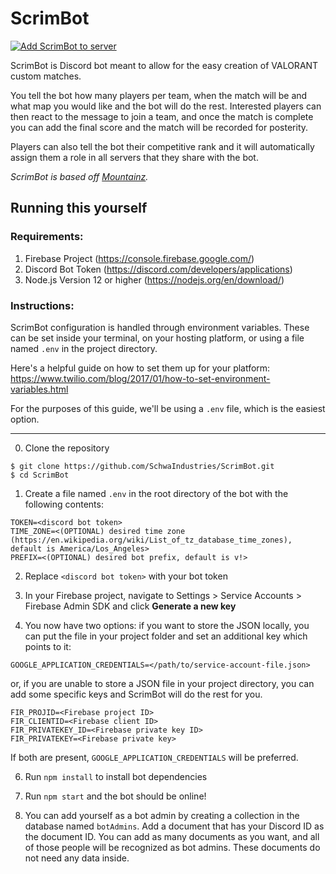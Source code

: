 # ScrimBot

[![Add ScrimBot to server](https://img.shields.io/static/v1?label=Add%20ScrimBot&message=to%20server&color=7289DA&logo=Discord&logoColor=white&style=flat-square)](https://discord.com/oauth2/authorize?client_id=715030981894995998&scope=bot&permissions=285355008)


ScrimBot is Discord bot meant to allow for the easy creation of VALORANT custom matches.

 You tell the bot how many players per team, when the match will be and what map you would like and the bot will do the rest. Interested players can then react to the message to join a team, and once the match is complete you can add the final score and the match will be recorded for posterity.

 Players can also tell the bot their competitive rank and it will automatically assign them a role in all servers that they share with the bot.

_ScrimBot is based off [Mountainz](https://github.com/Kalissaac/Mountainz)._

## Running this yourself

### Requirements:
1. Firebase Project (https://console.firebase.google.com/)
2. Discord Bot Token (https://discord.com/developers/applications)
3. Node.js Version 12 or higher (https://nodejs.org/en/download/)

### Instructions:
ScrimBot configuration is handled through environment variables. These can be set inside your terminal, on your hosting platform, or using a file named `.env` in the project directory.

Here's a helpful guide on how to set them up for your platform: https://www.twilio.com/blog/2017/01/how-to-set-environment-variables.html

For the purposes of this guide, we'll be using a `.env` file, which is the easiest option.

---
0. Clone the repository
```
$ git clone https://github.com/SchwaIndustries/ScrimBot.git
$ cd ScrimBot
```

1. Create a file named `.env` in the root directory of the bot with the following contents:
```
TOKEN=<discord bot token>
TIME_ZONE=<(OPTIONAL) desired time zone (https://en.wikipedia.org/wiki/List_of_tz_database_time_zones), default is America/Los_Angeles>
PREFIX=<(OPTIONAL) desired bot prefix, default is v!>
```

2. Replace `<discord bot token>` with your bot token

3. In your Firebase project, navigate to Settings > Service Accounts > Firebase Admin SDK and click **Generate a new key**

4. You now have two options: if you want to store the JSON locally, you can put the file in your project folder and set an additional key which points to it:
```
GOOGLE_APPLICATION_CREDENTIALS=</path/to/service-account-file.json>
```
or, if you are unable to store a JSON file in your project directory, you can add some specific keys and ScrimBot will do the rest for you.
```
FIR_PROJID=<Firebase project ID>
FIR_CLIENTID=<Firebase client ID>
FIR_PRIVATEKEY_ID=<Firebase private key ID>
FIR_PRIVATEKEY=<Firebase private key>
```
If both are present, `GOOGLE_APPLICATION_CREDENTIALS` will be preferred.

6. Run `npm install` to install bot dependencies

7. Run `npm start` and the bot should be online!

8. You can add yourself as a bot admin by creating a collection in the database named `botAdmins`. Add a document that has your Discord ID as the document ID. You can add as many documents as you want, and all of those people will be recognized as bot admins. These documents do not need any data inside.
